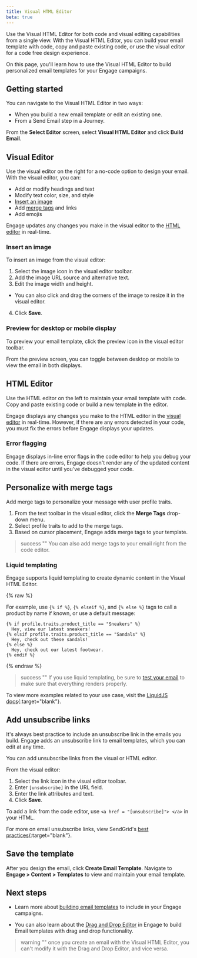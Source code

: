 ```yaml
---
title: Visual HTML Editor
beta: true
---
```


Use the Visual HTML Editor for both code and visual editing capabilities from a single view. With the Visual HTML Editor, you can build your email template with code, copy and paste existing code, or use the visual editor for a code free design experience. 

On this page, you'll learn how to use the Visual HTML Editor to build personalized email templates for your Engage campaigns.

## Getting started

You can navigate to the Visual HTML Editor in two ways:
- When you build a new email template or edit an existing one.
- From a Send Email step in a Journey. 

From the **Select Editor** screen, select **Visual HTML Editor** and click **Build Email**.

## Visual Editor 

Use the visual editor on the right for a no-code option to design your email. With the visual editor, you can:
- Add or modify headings and text
- Modify text color, size, and style
- [Insert an image](#insert-an-image) 
- Add [merge tags](#personalize-with-merge-tags) and links
- Add emojis

Engage updates any changes you make in the visual editor to the [HTML editor](#html-editor) in real-time.

### Insert an image

To insert an image from the visual editor:
1. Select the image icon in the visual editor toolbar.
2. Add the image URL source and alternative text. 
3. Edit the image width and height.
  - You can also click and drag the corners of the image to resize it in the visual editor. 
4. Click **Save**.


### Preview for desktop or mobile display

To preview your email template, click the preview icon in the visual editor toolbar.

From the preview screen, you can toggle between desktop or mobile to view the email in both displays.  

## HTML Editor

Use the HTML editor on the left to maintain your email template with code. Copy and paste existing code or build a new template in the editor. 

Engage displays any changes you make to the HTML editor in the [visual editor](#visual-editor) in real-time. However, if there are any errors detected in your code, you must fix the errors before Engage displays your updates.

### Error flagging

Engage displays in-line error flags in the code editor to help you debug your code. If there are errors, Engage doesn't render any of the updated content in the visual editor until you've debugged your code. 

## Personalize with merge tags 
Add merge tags to personalize your message with user profile traits.

1. From the text toolbar in the visual editor, click the **Merge Tags** drop-down menu.
2. Select profile traits to add to the merge tags.
3. Based on cursor placement, Engage adds merge tags to your template.

> success ""
> You can also add merge tags to your email right from the code editor. 

### Liquid templating

Engage supports liquid templating to create dynamic content in the Visual HTML Editor.

{% raw %}

For example, use  `{% if %}`, `{% elseif %}`, and `{% else %}` tags to call a product by name if known, or use a default message:

```
{% if profile.traits.product_title == "Sneakers" %}
  Hey, view our latest sneakers!
{% elsif profile.traits.product_title == "Sandals" %}
  Hey, check out these sandals!
{% else %}
  Hey, check out our latest footwear.
{% endif %}
```
{% endraw %}

> success ""
> If you use liquid templating, be sure to [test your email](/docs/engage/content/email/template/#test-the-email-template/) to make sure that everything renders properly. 

To view more examples related to your use case, visit the [LiquidJS docs](https://liquidjs.com/tags/if.html){:target="blank"}.

## Add unsubscribe links 
It's always best practice to include an unsubscribe link in the emails you build. Engage adds an unsubscribe link to email templates, which you can edit at any time. 

You can add unsubscribe links from the visual or HTML editor. 

From the visual editor: 

1. Select the link icon in the visual editor toolbar. 
2. Enter `[unsubscribe]` in the URL field. 
3. Enter the link attributes and text. 
4. Click **Save**.

To add a link from the code editor, use `<a href = "[unsubscribe]"> </a>` in your HTML. 

For more on email unsubscribe links, view SendGrid's [best practices](https://sendgrid.com/blog/managing-your-marketing-email-unsubscribes/){:target="blank"}.


## Save the template

After you design the email, click **Create Email Template**. Navigate to **Engage > Content > Templates** to view and maintain your email template. 

## Next steps

- Learn more about [building email templates](/docs/engage/content/template/) to include in your Engage campaigns.

- You can also learn about the [Drag and Drop Editor](/docs/engage/content/email/editor/) in Engage to build Email templates with drag and drop functionality. 

> warning ""
> once you create an email with the Visual HTML Editor, you can't modify it with the Drag and Drop Editor, and vice versa.  

 